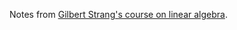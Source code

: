Notes from [Gilbert Strang's course on linear algebra](https://www.youtube.com/playlist?list=PL49CF3715CB9EF31D).